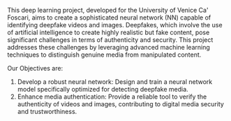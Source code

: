 This deep learning project, developed for the University of Venice Ca' Foscari, aims to create a sophisticated neural network (NN) capable of identifying deepfake videos and images. Deepfakes, which involve the use of artificial intelligence to create highly realistic but fake content, pose significant challenges in terms of authenticity and security. This project addresses these challenges by leveraging advanced machine learning techniques to distinguish genuine media from manipulated content.

Our Objectives are:

1. Develop a robust neural network: Design and train a neural network model specifically optimized for detecting deepfake media.
2. Enhance media authentication: Provide a reliable tool to verify the authenticity of videos and images, contributing to digital media security and trustworthiness.
